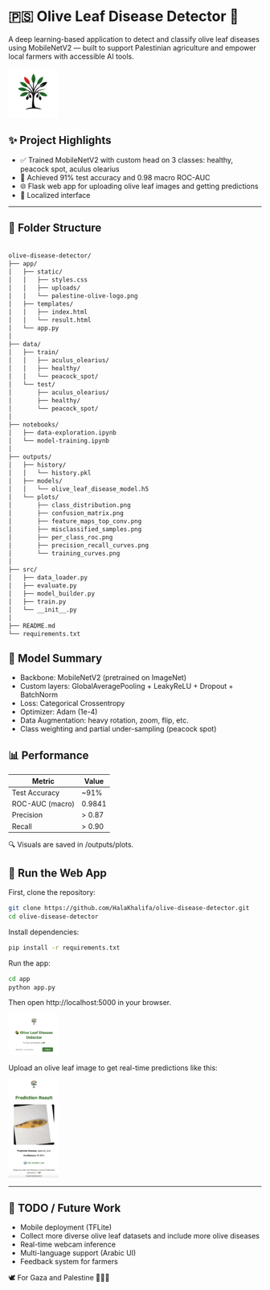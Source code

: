 # 🇵🇸 Olive Leaf Disease Detector 🌿

A deep learning-based application to detect and classify olive leaf diseases using MobileNetV2 — built to support Palestinian agriculture and empower local farmers with accessible AI tools.

<img src="app/static/palestine-olive-logo.png" alt="Logo" width="100"/>

## ✨ Project Highlights

- ✅ Trained MobileNetV2 with custom head on 3 classes: healthy, peacock spot, aculus olearius
- 🎯 Achieved 91% test accuracy and 0.98 macro ROC-AUC
- 🌐 Flask web app for uploading olive leaf images and getting predictions
- 🌿 Localized interface

---

## 📂 Folder Structure
```plaintext

olive-disease-detector/
├── app/
│   ├── static/
│   │   ├── styles.css
│   │   ├── uploads/
│   │   └── palestine-olive-logo.png
│   ├── templates/
│   │   ├── index.html
│   │   └── result.html
│   └── app.py
│
├── data/
│   ├── train/
│   │   ├── aculus_olearius/
│   │   ├── healthy/
│   │   └── peacock_spot/
│   └── test/
│       ├── aculus_olearius/
│       ├── healthy/
│       └── peacock_spot/
│
├── notebooks/
│   ├── data-exploration.ipynb
│   └── model-training.ipynb
│
├── outputs/
│   ├── history/
│   │   └── history.pkl
│   ├── models/
│   │   └── olive_leaf_disease_model.h5
│   └── plots/
│       ├── class_distribution.png
│       ├── confusion_matrix.png
│       ├── feature_maps_top_conv.png
│       ├── misclassified_samples.png
│       ├── per_class_roc.png
│       ├── precision_recall_curves.png
│       └── training_curves.png
│
├── src/
│   ├── data_loader.py
│   ├── evaluate.py
│   ├── model_builder.py
│   ├── train.py
│   └── __init__.py
│
├── README.md
└── requirements.txt
```
## 🧠 Model Summary

- Backbone: MobileNetV2 (pretrained on ImageNet)
- Custom layers: GlobalAveragePooling + LeakyReLU + Dropout + BatchNorm
- Loss: Categorical Crossentropy
- Optimizer: Adam (1e-4)
- Data Augmentation: heavy rotation, zoom, flip, etc.
- Class weighting and partial under-sampling (peacock spot)

## 📊 Performance

| Metric         | Value   |
|----------------|---------|
| Test Accuracy  | ~91%    |
| ROC-AUC (macro)| 0.9841  |
| Precision      | > 0.87  |
| Recall         | > 0.90  |

🔍 Visuals are saved in /outputs/plots.

## 🚀 Run the Web App

First, clone the repository:

```bash
git clone https://github.com/HalaKhalifa/olive-disease-detector.git
cd olive-disease-detector
```

Install dependencies:

```bash
pip install -r requirements.txt
```

Run the app:
```bash
cd app
python app.py
```

Then open http://localhost:5000 in your browser.

<img src="Analyze.png" alt="Analyze" width="100"/>


Upload an olive leaf image to get real-time predictions like this:

<img src="Prediction Result.png" alt="predictions" width="100"/>

---

## 📌 TODO / Future Work

- Mobile deployment (TFLite)
- Collect more diverse olive leaf datasets and include more olive diseases
- Real-time webcam inference
- Multi-language support (Arabic UI)
- Feedback system for farmers

🕊️ For Gaza and Palestine 🌿🇵🇸
